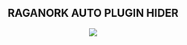 <div align="center">

## RAGANORK AUTO PLUGIN HIDER

<div align="center">
<img src="https://github.com/souravkl11/raganork/blob/master/uploads2/stats.gif?raw=true" />
  </div>

